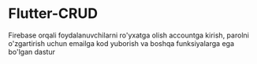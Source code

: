# Flutter-CRUD
Firebase orqali foydalanuvchilarni ro'yxatga olish accountga kirish, parolni o'zgartirish uchun emailga kod yuborish va boshqa funksiyalarga ega bo'lgan dastur
